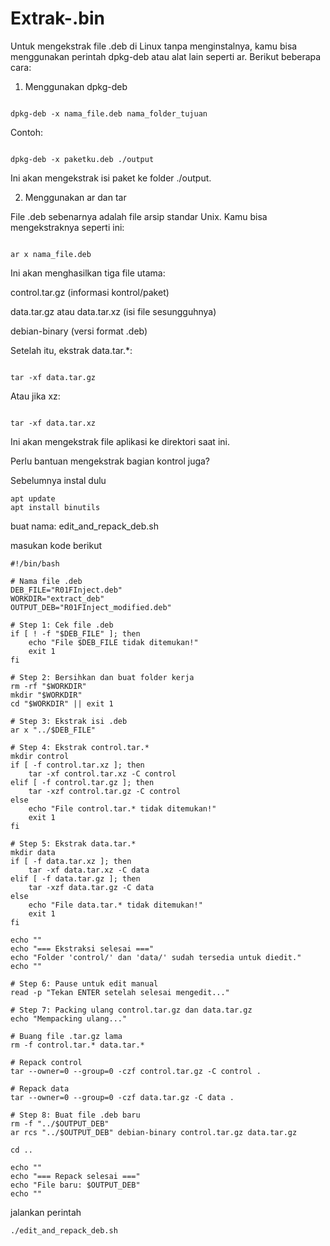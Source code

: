 # Extrak-.bin
Untuk mengekstrak file .deb di Linux tanpa menginstalnya, kamu bisa menggunakan perintah dpkg-deb atau alat lain seperti ar. Berikut beberapa cara:

1. Menggunakan dpkg-deb
<pre><code>
dpkg-deb -x nama_file.deb nama_folder_tujuan
</code></pre>
Contoh:
<pre><code>
dpkg-deb -x paketku.deb ./output
</code></pre>
Ini akan mengekstrak isi paket ke folder ./output.

2. Menggunakan ar dan tar

File .deb sebenarnya adalah file arsip standar Unix. Kamu bisa mengekstraknya seperti ini:
<pre><code>
ar x nama_file.deb
</code></pre>
Ini akan menghasilkan tiga file utama:

control.tar.gz (informasi kontrol/paket)

data.tar.gz atau data.tar.xz (isi file sesungguhnya)

debian-binary (versi format .deb)


Setelah itu, ekstrak data.tar.*:
<pre><code>
tar -xf data.tar.gz
</code></pre>
Atau jika xz:
<pre><code>
tar -xf data.tar.xz
</code></pre>
Ini akan mengekstrak file aplikasi ke direktori saat ini.

Perlu bantuan mengekstrak bagian kontrol juga?

Sebelumnya instal dulu
<pre><code>apt update
apt install binutils</code></pre>
buat nama: edit_and_repack_deb.sh

masukan kode berikut
<pre><code>#!/bin/bash

# Nama file .deb
DEB_FILE="R01FInject.deb"
WORKDIR="extract_deb"
OUTPUT_DEB="R01FInject_modified.deb"

# Step 1: Cek file .deb
if [ ! -f "$DEB_FILE" ]; then
    echo "File $DEB_FILE tidak ditemukan!"
    exit 1
fi

# Step 2: Bersihkan dan buat folder kerja
rm -rf "$WORKDIR"
mkdir "$WORKDIR"
cd "$WORKDIR" || exit 1

# Step 3: Ekstrak isi .deb
ar x "../$DEB_FILE"

# Step 4: Ekstrak control.tar.*
mkdir control
if [ -f control.tar.xz ]; then
    tar -xf control.tar.xz -C control
elif [ -f control.tar.gz ]; then
    tar -xzf control.tar.gz -C control
else
    echo "File control.tar.* tidak ditemukan!"
    exit 1
fi

# Step 5: Ekstrak data.tar.*
mkdir data
if [ -f data.tar.xz ]; then
    tar -xf data.tar.xz -C data
elif [ -f data.tar.gz ]; then
    tar -xzf data.tar.gz -C data
else
    echo "File data.tar.* tidak ditemukan!"
    exit 1
fi

echo ""
echo "=== Ekstraksi selesai ==="
echo "Folder 'control/' dan 'data/' sudah tersedia untuk diedit."
echo ""

# Step 6: Pause untuk edit manual
read -p "Tekan ENTER setelah selesai mengedit..."

# Step 7: Packing ulang control.tar.gz dan data.tar.gz
echo "Mempacking ulang..."

# Buang file .tar.gz lama
rm -f control.tar.* data.tar.*

# Repack control
tar --owner=0 --group=0 -czf control.tar.gz -C control .

# Repack data
tar --owner=0 --group=0 -czf data.tar.gz -C data .

# Step 8: Buat file .deb baru
rm -f "../$OUTPUT_DEB"
ar rcs "../$OUTPUT_DEB" debian-binary control.tar.gz data.tar.gz

cd ..

echo ""
echo "=== Repack selesai ==="
echo "File baru: $OUTPUT_DEB"
echo ""</code></pre>
jalankan perintah
<pre><code>./edit_and_repack_deb.sh</code></pre>
